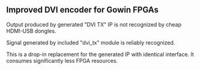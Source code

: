 ## Improved DVI encoder for Gowin FPGAs

Output produced by generated "DVI TX" IP is not recognized by cheap HDMI-USB
dongles.

Signal generated by included "dvi_tx" module is reliably recognized.

This is a drop-in replacement for the generated IP with identical interface.
It consumes significantly less FPGA resources.
